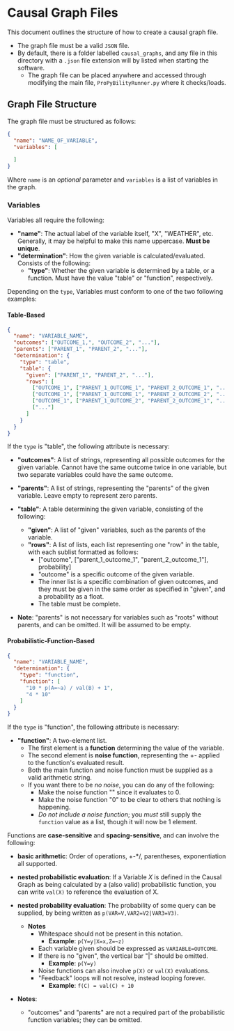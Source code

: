 # Causal Graph Files

This document outlines  the structure of how to create a causal graph file.

- The graph file must be a valid ``JSON`` file.
- By default, there is a folder labelled ``causal_graphs``, and any file in this directory with a ``.json`` file
    extension will by listed when starting the software.
    - The graph file can be placed anywhere and accessed through modifying the main file, ``ProPyBilityRunner.py`` where it checks/loads.

## Graph File Structure

The graph file must be structured as follows:

```json
{
  "name": "NAME_OF_VARIABLE",
  "variables": [
  
  ]
}
```

Where ``name`` is an *optional* parameter and ``variables`` is a list of variables in the graph.
 
### Variables

Variables all require the following:

- **"name"**: The actual label of the variable itself, "X", "WEATHER", etc. Generally, it may be helpful to make this name uppercase. **Must be unique**.
- **"determination"**: How the given variable is calculated/evaluated. Consists of the following:
    - **"type"**: Whether the given variable is determined by a table, or a function. Must have the value "table" or "function", respectively.

Depending on the ``type``, Variables must conform to one of the two following examples:

#### Table-Based

```json
{
  "name": "VARIABLE_NAME",
  "outcomes": ["OUTCOME_1,", "OUTCOME_2", "..."],
  "parents": ["PARENT_1", "PARENT_2", "..."],
  "determination": {
    "type": "table",
    "table": {
      "given": ["PARENT_1", "PARENT_2", "..."],
      "rows": [
        ["OUTCOME_1", ["PARENT_1_OUTCOME_1", "PARENT_2_OUTCOME_1", "..."], 0.0],
        ["OUTCOME_1", ["PARENT_1_OUTCOME_1", "PARENT_2_OUTCOME_2", "..."], 0.0],
        ["OUTCOME_1", ["PARENT_1_OUTCOME_2", "PARENT_2_OUTCOME_1", "..."], 0.0],
        ["..."]
      ]
    }
  }
}
```

If the ``type`` is "table", the following attribute is necessary:

- **"outcomes"**: A list of strings, representing all possible outcomes for the given variable. Cannot have the same outcome twice in one variable, but two separate variables could have the same outcome.
- **"parents"**: A list of strings, representing the "parents" of the given variable. Leave empty to represent zero parents.
- **"table"**: A table determining the given variable, consisting of the following:
    - **"given"**: A list of "given" variables, such as the parents of the variable.
    - **"rows"**: A list of lists, each list representing one "row" in the table, with each sublist formatted as follows:
        - \["outcome", \["parent_1_outcome_1", "parent_2_outcome_1"\], probability\]
        - "outcome" is a specific outcome of the given variable.
        - The inner list is a specific combination of given outcomes, and they must be given in the same order as specified in "given", and a probability as a float.
        - The table must be complete.

- **Note**: "parents" is not necessary for variables such as "roots" without parents, and can be omitted. It will be assumed to be empty.

#### Probabilistic-Function-Based

```json
{
  "name": "VARIABLE_NAME",
  "determination": {
    "type": "function",
    "function": [
      "10 * p(A=~a) / val(B) + 1",
      "4 * 10"
    ]
  }
}
```

If the ``type`` is "function", the following attribute is necessary:

- **"function"**: A two-element list.
    - The first element is a **function** determining the value of the variable. 
    - The second element is **noise function**, representing the +- applied to the function's evaluated result.
    - Both the main function and noise function must be supplied as a valid arithmetic string.
    - If you want there to be *no noise*, you can do any of the following:
        - Make the noise function "" since it evaluates to 0.
        - Make the noise function "0" to be clear to others that nothing is happening.
        - *Do not include a noise function*; you *must* still supply the ``function`` value as a list, though it will now be 1 element.

Functions are **case-sensitive** and **spacing-sensitive**, and can involve the following:

- **basic arithmetic**: Order of operations, +-*/, parentheses, exponentiation all supported.
- **nested probabilistic evaluation**: If a Variable *X* is defined in the Causal Graph as being calculated by a (also valid) probabilistic function, you can write ``val(X)`` to reference the evaluation of X.
- **nested probability evaluation**: The probability of some query can be supplied, by being written as ``p(VAR=V,VAR2=V2|VAR3=V3)``.
    - **Notes**
        - Whitespace should not be present in this notation.
            - **Example**: ``p(Y=y|X=x,Z=~z)``
        - Each variable given should be expressed as ``VARIABLE=OUTCOME``.
        - If there is no "given", the vertical bar "|" should be omitted.
            - **Example**: ``p(Y=y)``
        - Noise functions can also involve ``p(X)`` or ``val(X)`` evaluations.
        - "Feedback" loops will not resolve, instead looping forever.
            - **Example**: ``f(C) = val(C) + 10``

- **Notes**:
  - "outcomes" and "parents" are not a required part of the probabilistic function variables; they can be omitted.
